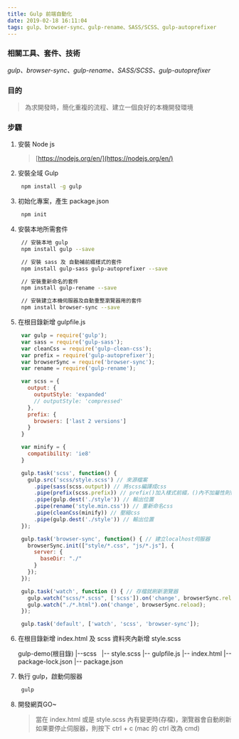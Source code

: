 ```yaml
---
title: Gulp 前端自動化
date: 2019-02-18 16:11:04
tags: gulp、browser-sync、gulp-rename、SASS/SCSS、gulp-autoprefixer
---
```


### 相關工具、套件、技術
*gulp、browser-sync、gulp-rename、SASS/SCSS、gulp-autoprefixer*

### 目的
> 為求開發時，簡化重複的流程、建立一個良好的本機開發環境

### 步驟

1. 安裝 Node js
   > [https://nodejs.org/en/](https://nodejs.org/en/)
2. 安裝全域 Gulp
   ``` bash
    npm install -g gulp
   ```
3. 初始化專案，產生 package.json
   ``` bash
    npm init
   ```
4. 安裝本地所需套件
   ``` bash
    // 安裝本地 gulp
    npm install gulp --save

    // 安裝 sass 及 自動補前綴樣式的套件
    npm install gulp-sass gulp-autoprefixer --save

    // 安裝重新命名的套件
    npm install gulp-rename --save

    // 安裝建立本機伺服器及自動重整瀏覽器用的套件
    npm install browser-sync --save
   ```
5. 在根目錄新增 gulpfile.js
   ``` javascript
    var gulp = require('gulp');
    var sass = require('gulp-sass');
    var cleanCss = require('gulp-clean-css');
    var prefix = require('gulp-autoprefixer');
    var browserSync = require('browser-sync');
    var rename = require('gulp-rename');

    var scss = {
      output: {
        outputStyle: 'expanded'
        // outputStyle: 'compressed'
      },
      prefix: {
        browsers: ['last 2 versions']
      }
    }

    var minify = {
      compatibility: 'ie8'
    }

    gulp.task('scss', function() {
      gulp.src('scss/style.scss') // 來源檔案
        .pipe(sass(scss.output)) // 將scss編譯成css
        .pipe(prefix(scss.prefix)) // prefix()加入樣式前綴，()內不加屬性則使用autoprefix的預設值
        .pipe(gulp.dest('./style')) // 輸出位置
        .pipe(rename('style.min.css')) // 重新命名css
        .pipe(cleanCss(minify)) // 壓縮css
        .pipe(gulp.dest('./style')) // 輸出位置
    });

    gulp.task('browser-sync', function() { // 建立localhost伺服器
      browserSync.init(["style/*.css", "js/*.js"], {
        server: {
          baseDir: "./"
        }
      });
    });

    gulp.task('watch', function () { // 存檔就刷新瀏覽器
      gulp.watch("scss/*.scss", ['scss']).on('change', browserSync.reload);
      gulp.watch("./*.html").on('change', browserSync.reload);
    });

    gulp.task('default', ['watch', 'scss', 'browser-sync']);

   ```
6. 在根目錄新增 index.html 及 scss 資料夾內新增 style.scss
    >
      gulp-demo(根目錄)
      |--scss
      &nbsp;&nbsp;|-- style.scss
      |-- gulpfile.js
      |-- index.html
      |-- package-lock.json
      |-- package.json
    >
7. 執行 gulp，啟動伺服器
   ``` bash
    gulp
   ```
8. 開發網頁GO~
   > 當在 index.html 或是 style.scss 內有變更時(存檔)，瀏覽器會自動刷新
   > 如果要停止伺服器，則按下 ctrl + c (mac 的 ctrl 改為 cmd)
